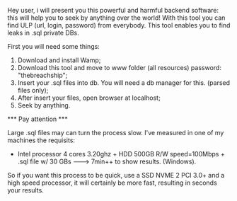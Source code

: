 Hey user, i will present you this powerful and harmful backend software: this will help you to seek by anything over the world!
With this tool you can find ULP (url, login, password) from everybody. This tool enables you to find leaks in .sql private DBs.

First you will need some things:

1. Download and install Wamp;
2. Download this tool and move to www folder (all resources) password: "thebreachship";
3. Insert your .sql files into db. You will need a db manager for this. (parsed files only);
4. After insert your files, open browser at localhost;
5. Seek by anything.

*** Pay attention ***

Large .sql files may can turn the process slow.
I've measured in one of my machines the requisits:


* Intel processor 4 cores 3.20ghz + HDD 500GB R/W speed=100Mbps + .sql file w/ 30 GBs ---> 7min++ to show results. (Windows).

So if you want this process to be quick, use a SSD NVME 2 PCI 3.0+ and a high speed processor, it will certainly be more fast,
resulting in seconds your results.
